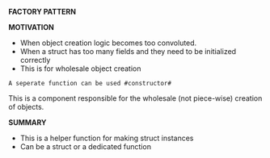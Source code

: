 __FACTORY PATTERN__

**MOTIVATION**

- When object creation logic becomes too convoluted.
- When a struct has too many fields and they need to be initialized correctly
- This is for wholesale object creation

`A seperate function can be used #constructor#`

This is a component responsible for the wholesale (not piece-wise) creation of objects.

**SUMMARY**
- This is a helper function for making struct instances
- Can be a struct or a dedicated function
